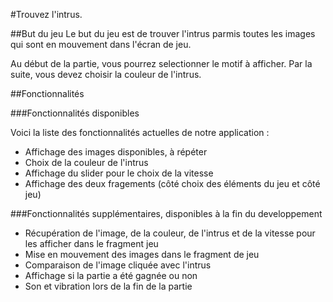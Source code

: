 
#Trouvez l'intrus.


##But du jeu
Le but du jeu est de trouver l'intrus parmis toutes les images qui sont en mouvement dans l'écran de jeu.

Au début de la partie, vous pourrez selectionner le motif à afficher. Par la suite, vous devez choisir la couleur de l'intrus. 


##Fonctionnalités 

###Fonctionnalités disponibles

Voici la liste des fonctionnalités actuelles de notre application :

- Affichage des images disponibles, à répéter
- Choix de la couleur de l'intrus
- Affichage du slider pour le choix de la vitesse
- Affichage des deux fragements (côté choix des éléments du jeu et côté jeu)

###Fonctionnalités supplémentaires, disponibles à la fin du developpement

- Récupération de l'image, de la couleur, de l'intrus et de la vitesse pour les afficher dans le fragment jeu
- Mise en mouvement des images dans le fragment de jeu
- Comparaison de l'image cliquée avec l'intrus
- Affichage si la partie a été gagnée ou non
- Son et vibration lors de la fin de la partie